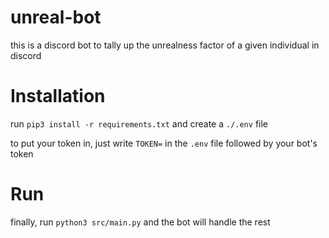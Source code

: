 # unreal-bot
this is a discord bot to tally up the unrealness factor of a given individual in discord


# Installation
run `pip3 install -r requirements.txt` and create a `./.env` file

to put your token in, just write `TOKEN=` in the `.env` file followed by your bot's token

# Run
finally, run `python3 src/main.py` and the bot will handle the rest
